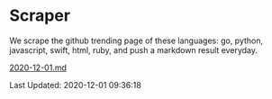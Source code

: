 # Scraper

We scrape the github trending page of these languages: go, python, javascript, swift, html, ruby, and push a markdown result everyday.

[2020-12-01.md](https://github.com/henson/Scraper/blob/master/2020-12-01.md)

Last Updated: 2020-12-01 09:36:18